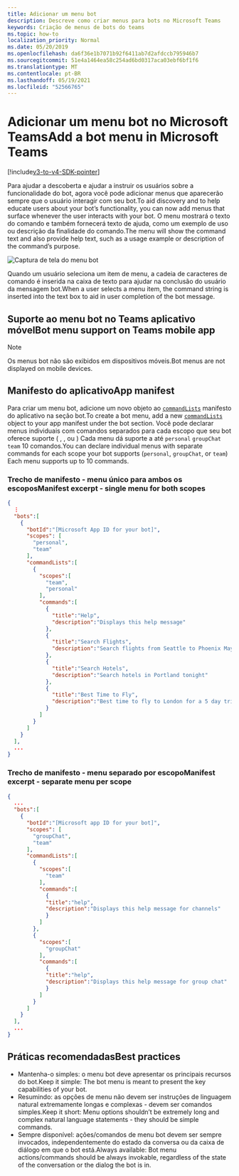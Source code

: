 ```yaml
---
title: Adicionar um menu bot
description: Descreve como criar menus para bots no Microsoft Teams
keywords: Criação de menus de bots do teams
ms.topic: how-to
localization_priority: Normal
ms.date: 05/20/2019
ms.openlocfilehash: da6f36e1b7071b92f6411ab7d2afdccb795946b7
ms.sourcegitcommit: 51e4a1464ea58c254ad6bd0317aca03ebf6bf1f6
ms.translationtype: MT
ms.contentlocale: pt-BR
ms.lasthandoff: 05/19/2021
ms.locfileid: "52566765"
---
```

# <a name="add-a-bot-menu-in-microsoft-teams"></a><span data-ttu-id="f2b6b-104">Adicionar um menu bot no Microsoft Teams</span><span class="sxs-lookup"><span data-stu-id="f2b6b-104">Add a bot menu in Microsoft Teams</span></span>

[!include[v3-to-v4-SDK-pointer](~/includes/v3-to-v4-pointer-bots.md)]

<span data-ttu-id="f2b6b-105">Para ajudar a descoberta e ajudar a instruir os usuários sobre a funcionalidade do bot, agora você pode adicionar menus que aparecerão sempre que o usuário interagir com seu bot.</span><span class="sxs-lookup"><span data-stu-id="f2b6b-105">To aid discovery and to help educate users about your bot’s functionality, you can now add menus that surface whenever the user interacts with your bot.</span></span> <span data-ttu-id="f2b6b-106">O menu mostrará o texto do comando e também fornecerá texto de ajuda, como um exemplo de uso ou descrição da finalidade do comando.</span><span class="sxs-lookup"><span data-stu-id="f2b6b-106">The menu will show the command text and also provide help text, such as a usage example or description of the command’s purpose.</span></span>

![Captura de tela do menu bot](~/assets/images/bots/bot-menus-bot-menu-sample.png)

<span data-ttu-id="f2b6b-108">Quando um usuário seleciona um item de menu, a cadeia de caracteres de comando é inserida na caixa de texto para ajudar na conclusão do usuário da mensagem bot.</span><span class="sxs-lookup"><span data-stu-id="f2b6b-108">When a user selects a menu item, the command string is inserted into the text box to aid in user completion of the bot message.</span></span>

## <a name="bot-menu-support-on-teams-mobile-app"></a><span data-ttu-id="f2b6b-109">Suporte ao menu bot no Teams aplicativo móvel</span><span class="sxs-lookup"><span data-stu-id="f2b6b-109">Bot menu support on Teams mobile app</span></span>
> [!NOTE] 
> <span data-ttu-id="f2b6b-110">Os menus bot não são exibidos em dispositivos móveis.</span><span class="sxs-lookup"><span data-stu-id="f2b6b-110">Bot menus are not displayed on mobile devices.</span></span>

## <a name="app-manifest"></a><span data-ttu-id="f2b6b-111">Manifesto do aplicativo</span><span class="sxs-lookup"><span data-stu-id="f2b6b-111">App manifest</span></span>

<span data-ttu-id="f2b6b-112">Para criar um menu bot, adicione um novo objeto ao [`commandLists`](~/resources/schema/manifest-schema.md#botscommandlists) manifesto do aplicativo na seção bot.</span><span class="sxs-lookup"><span data-stu-id="f2b6b-112">To create a bot menu, add a new [`commandLists`](~/resources/schema/manifest-schema.md#botscommandlists) object to your app manifest under the bot section.</span></span> <span data-ttu-id="f2b6b-113">Você pode declarar menus individuais com comandos separados para cada escopo que seu bot oferece suporte ( , , ou ) Cada menu dá suporte a até `personal` `groupChat` `team` 10 comandos.</span><span class="sxs-lookup"><span data-stu-id="f2b6b-113">You can declare individual menus with separate commands for each scope your bot supports (`personal`, `groupChat`, or `team`) Each menu supports up to 10 commands.</span></span>

### <a name="manifest-excerpt---single-menu-for-both-scopes"></a><span data-ttu-id="f2b6b-114">Trecho de manifesto - menu único para ambos os escopos</span><span class="sxs-lookup"><span data-stu-id="f2b6b-114">Manifest excerpt - single menu for both scopes</span></span>

```json
{
  ⋮
  "bots":[
    {
      "botId":"[Microsoft App ID for your bot]",
      "scopes": [
        "personal",
        "team"
      ],
      "commandLists":[
        {
          "scopes":[
            "team",
            "personal"
          ],
          "commands":[
            {
              "title":"Help",
              "description":"Displays this help message"
            },
            {
              "title":"Search Flights",
              "description":"Search flights from Seattle to Phoenix May 2-5 departing after 3pm"
            },
            {
              "title":"Search Hotels",
              "description":"Search hotels in Portland tonight"
            },
            {
              "title":"Best Time to Fly",
              "description":"Best time to fly to London for a 5 day trip this summer"
            }
          ]
        }
      ]
    }
  ],
  ...
}
```

### <a name="manifest-excerpt---separate-menu-per-scope"></a><span data-ttu-id="f2b6b-115">Trecho de manifesto - menu separado por escopo</span><span class="sxs-lookup"><span data-stu-id="f2b6b-115">Manifest excerpt - separate menu per scope</span></span>

```json
{
  ...
  "bots":[
    {
      "botId":"[Microsoft app ID for your bot]",
      "scopes": [
        "groupChat",
        "team"
      ],
      "commandLists":[
        {
          "scopes":[
            "team"
          ],
          "commands":[
            {
            "title":"help",
            "description":"Displays this help message for channels"
            }
          ]
        },
        {
          "scopes":[
            "groupChat"
          ],
          "commands":[
            {
            "title":"help",
            "description":"Displays this help message for group chat"
            }
          ]
        }
      ]
    }
  ],
  ...
}
```

## <a name="best-practices"></a><span data-ttu-id="f2b6b-116">Práticas recomendadas</span><span class="sxs-lookup"><span data-stu-id="f2b6b-116">Best practices</span></span>

* <span data-ttu-id="f2b6b-117">Mantenha-o simples: o menu bot deve apresentar os principais recursos do bot.</span><span class="sxs-lookup"><span data-stu-id="f2b6b-117">Keep it simple: The bot menu is meant to present the key capabilities of your bot.</span></span>
* <span data-ttu-id="f2b6b-118">Resumindo: as opções de menu não devem ser instruções de linguagem natural extremamente longas e complexas - devem ser comandos simples.</span><span class="sxs-lookup"><span data-stu-id="f2b6b-118">Keep it short: Menu options shouldn’t be extremely long and complex natural language statements - they should be simple commands.</span></span>
* <span data-ttu-id="f2b6b-119">Sempre disponível: ações/comandos de menu bot devem ser sempre invocados, independentemente do estado da conversa ou da caixa de diálogo em que o bot está.</span><span class="sxs-lookup"><span data-stu-id="f2b6b-119">Always available: Bot menu actions/commands should be always invokable, regardless of the state of the conversation or the dialog the bot is in.</span></span>
